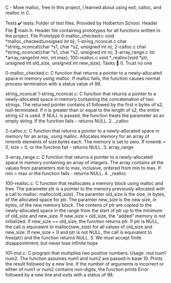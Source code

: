 C - More malloc, free In this project, I learned about using exit, calloc, and realloc in C.

Tests ✔️ tests: Folder of test files. Provided by Holberton School. Header File 📁 main.h: Header file containing prototypes for all functions written in the project. File Prototype 0-malloc_checked.c void *malloc_checked(unsigned int b); 1-string_nconcat.c char *string_nconcat(char *s1, char *s2, unsigned int n); 2-calloc.c char *string_nconcat(char *s1, char *s2, unsigned int n); 3-array_range.c int *array_range(int min, int max); 100-realloc.c void *_realloc(void *ptr, unsigned int old_size, unsigned int new_size); Tasks 📃 0. Trust no one

0-malloc_checked.c: C function that returns a pointer to a newly-allocated space in memory using malloc. If malloc fails, the function causes normal process termination with a status value of 98.

string_nconcat
1-string_nconcat.c: C function that returns a pointer to a newly-allocated space in memory containing the concatenation of two strings. The returned pointer contains s1 followed by the first n bytes of s2, null-terminated. If n is greater than or equal to the length of s2, the entire string s2 is used. If NULL is passed, the function treats the parameter as an empty string. If the function fails - returns NULL. 2. _calloc

2-calloc.c: C function that returns a pointer to a newly-allocated space in memory for an array, using malloc. Allocates memory for an array of nmemb elements of size bytes each. The memory is set to zero. If nmemb = 0, size = 0, or the function fail - returns NULL. 3. array_range

3-array_range.c: C function that returns a pointer to a newly-allocated space in memory containing an array of integers. The array contains all the values from parameters min to max, inclusive, ordered from min to max. If min > max or the function fails - returns NULL. 4. _realloc

100-realloc.c: C function that reallocates a memory block using malloc and free. The parameter ptr is a pointer to the memory previously allocated with a call to malloc: malloc(old_size). The paramter old_size is the size, in bytes, of the allocated space for ptr. The paramter new_size is the new size, in bytes, of the new memory block. The contens of ptr are copied to the newly-allocated space in the range from the start of ptr up to the minimum of old_size and new_size. If new_size > old_size, the "added" memory is not initialized. If new_size == old_size, the function returns ptr. If ptr is NULL, the call is equivalent to malloc(new_size) for all values of old_size and new_size. If new_size = 0 and ptr is not NULL, the call is equivalent to free(ptr) and the function returns NULL. 5. We must accept finite disappointment, but never lose infinite hope

101-mul.c: C program that multiplies two positive numbers. Usage: mul num1 num2. The function assumes num1 and num2 are passed in base 10. Prints the result followed by a new line. If the number of arguments is incorrect or either of num1 or num2 contains non-digits, the function prints Error followed by a new line and exits with a status of 98.
